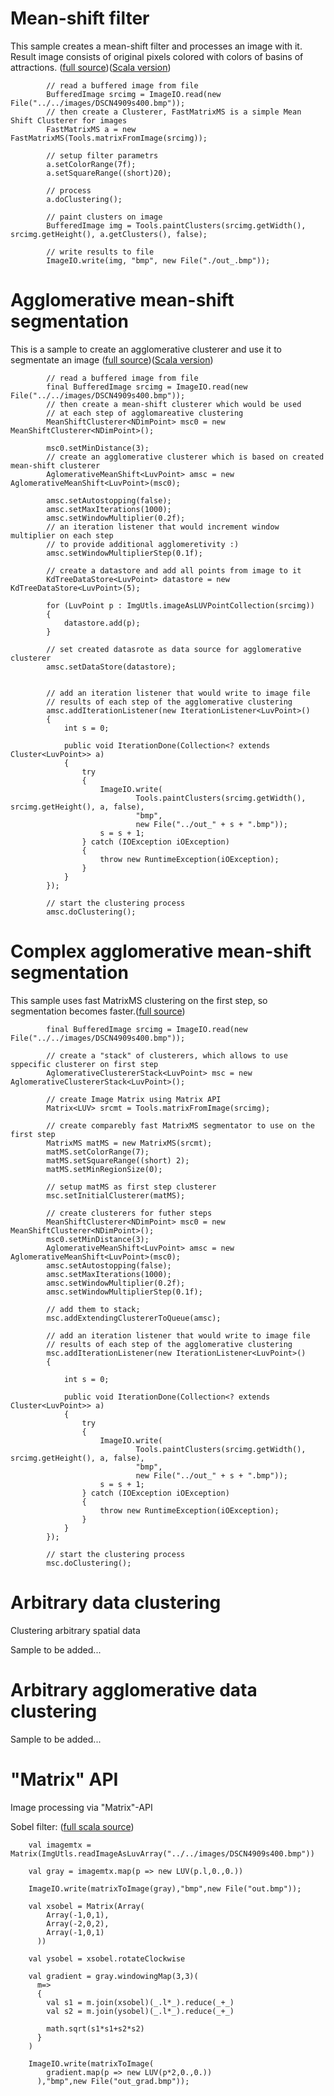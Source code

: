 # Mean-shift filter #
This sample creates a mean-shift filter and processes an image with it. Result image consists of original pixels colored with colors of basins of attractions. ([full source](http://code.google.com/p/aiphial/source/browse/utls/ScalaRunner/src/main/java/scalarunner/NaiveSegmentationSampleJava.java))([Scala version](http://code.google.com/p/aiphial/source/browse/utls/ScalaRunner/src/main/scala/scalarunner/NaiveSegmentationSample.scala))
```
        // read a buffered image from file
        BufferedImage srcimg = ImageIO.read(new File("../../images/DSCN4909s400.bmp"));
        // then create a Clusterer, FastMatrixMS is a simple Mean Shift Clusterer for images
        FastMatrixMS a = new FastMatrixMS(Tools.matrixFromImage(srcimg));

        // setup filter parametrs
        a.setColorRange(7f);
        a.setSquareRange((short)20);

        // process
        a.doClustering();

        // paint clusters on image
        BufferedImage img = Tools.paintClusters(srcimg.getWidth(), srcimg.getHeight(), a.getClusters(), false);

        // write results to file
        ImageIO.write(img, "bmp", new File("./out_.bmp"));
```

# Agglomerative mean-shift segmentation #
This is a sample to create an agglomerative clusterer and use it to segmentate an image ([full source](http://code.google.com/p/aiphial/source/browse/utls/ScalaRunner/src/main/java/scalarunner/AggloSegmentationSampleJava.java))([Scala version](http://code.google.com/p/aiphial/source/browse/utls/ScalaRunner/src/main/scala/scalarunner/AggloSegmentationSample.scala))

```
        // read a buffered image from file
        final BufferedImage srcimg = ImageIO.read(new File("../../images/DSCN4909s400.bmp"));
        // then create a mean-shift clusterer which would be used
        // at each step of agglomareative clustering
        MeanShiftClusterer<NDimPoint> msc0 = new MeanShiftClusterer<NDimPoint>();

        msc0.setMinDistance(3);
        // create an agglomerative clusterer which is based on created mean-shift clusterer
        AglomerativeMeanShift<LuvPoint> amsc = new AglomerativeMeanShift<LuvPoint>(msc0);

        amsc.setAutostopping(false);
        amsc.setMaxIterations(1000);
        amsc.setWindowMultiplier(0.2f);
        // an iteration listener that would increment window multiplier on each step
        // to provide additional agglomeretivity :)
        amsc.setWindowMultiplierStep(0.1f);
        
        // create a datastore and add all points from image to it
        KdTreeDataStore<LuvPoint> datastore = new KdTreeDataStore<LuvPoint>(5);

        for (LuvPoint p : ImgUtls.imageAsLUVPointCollection(srcimg))
        {
            datastore.add(p);
        }

        // set created datasrote as data source for agglomerative clusterer
        amsc.setDataStore(datastore);


        // add an iteration listener that would write to image file
        // results of each step of the agglomerative clustering
        amsc.addIterationListener(new IterationListener<LuvPoint>()
        {            
            int s = 0;
            
            public void IterationDone(Collection<? extends Cluster<LuvPoint>> a)
            {
                try
                {
                    ImageIO.write(
                            Tools.paintClusters(srcimg.getWidth(), srcimg.getHeight(), a, false),
                            "bmp",
                            new File("../out_" + s + ".bmp"));
                    s = s + 1;
                } catch (IOException iOException)
                {
                    throw new RuntimeException(iOException);
                }
            }
        });

        // start the clustering process
        amsc.doClustering();

```

# Complex agglomerative mean-shift segmentation #
This sample uses fast MatrixMS clustering on the first step, so segmentation becomes faster.([full source](http://code.google.com/p/aiphial/source/browse/utls/ScalaRunner/src/main/java/scalarunner/ComplexAggloSegmentationSampleJava.java))
```
        final BufferedImage srcimg = ImageIO.read(new File("../../images/DSCN4909s400.bmp"));
        
        // create a "stack" of clusterers, which allows to use sppecific clusterer on first step
        AglomerativeClustererStack<LuvPoint> msc = new AglomerativeClustererStack<LuvPoint>();

        // create Image Matrix using Matrix API
        Matrix<LUV> srcmt = Tools.matrixFromImage(srcimg);

        // create comparebly fast MatrixMS segmentator to use on the first step
        MatrixMS matMS = new MatrixMS(srcmt);
        matMS.setColorRange(7);
        matMS.setSquareRange((short) 2);
        matMS.setMinRegionSize(0);

        // setup matMS as first step clusterer
        msc.setInitialClusterer(matMS);

        // create clusterers for futher steps
        MeanShiftClusterer<NDimPoint> msc0 = new MeanShiftClusterer<NDimPoint>();
        msc0.setMinDistance(3);
        AglomerativeMeanShift<LuvPoint> amsc = new AglomerativeMeanShift<LuvPoint>(msc0);
        amsc.setAutostopping(false);
        amsc.setMaxIterations(1000);
        amsc.setWindowMultiplier(0.2f);
        amsc.setWindowMultiplierStep(0.1f);

        // add them to stack; 
        msc.addExtendingClustererToQueue(amsc);

        // add an iteration listener that would write to image file
        // results of each step of the agglomerative clustering
        msc.addIterationListener(new IterationListener<LuvPoint>()
        {

            int s = 0;

            public void IterationDone(Collection<? extends Cluster<LuvPoint>> a)
            {
                try
                {
                    ImageIO.write(
                            Tools.paintClusters(srcimg.getWidth(), srcimg.getHeight(), a, false),
                            "bmp",
                            new File("../out_" + s + ".bmp"));
                    s = s + 1;
                } catch (IOException iOException)
                {
                    throw new RuntimeException(iOException);
                }
            }
        });

        // start the clustering process
        msc.doClustering();
```

# Arbitrary data clustering #
Clustering arbitrary spatial data

Sample to be added...

# Arbitrary agglomerative data clustering #
Sample to be added...

# "Matrix" API #
Image processing via "Matrix"-API

Sobel filter: ([full scala source](http://code.google.com/p/aiphial/source/browse/utls/ScalaRunner/src/main/scala/scalarunner/MatrixSobel.scala))
```
    val imagemtx = Matrix(ImgUtls.readImageAsLuvArray("../../images/DSCN4909s400.bmp"))

    val gray = imagemtx.map(p => new LUV(p.l,0.,0.))
    
    ImageIO.write(matrixToImage(gray),"bmp",new File("out.bmp"));

    val xsobel = Matrix(Array(
        Array(-1,0,1),
        Array(-2,0,2),
        Array(-1,0,1)
      ))

    val ysobel = xsobel.rotateClockwise

    val gradient = gray.windowingMap(3,3)(
      m=>
      {
        val s1 = m.join(xsobel)(_.l*_).reduce(_+_)
        val s2 = m.join(ysobel)(_.l*_).reduce(_+_)

        math.sqrt(s1*s1+s2*s2)
      }
    )

    ImageIO.write(matrixToImage(
        gradient.map(p => new LUV(p*2,0.,0.))
      ),"bmp",new File("out_grad.bmp"));

```
